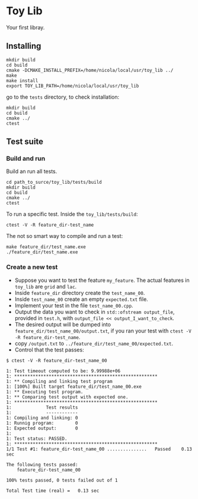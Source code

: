 # Toy Lib

Your first libray.

## Installing

```
mkdir build
cd build
cmake -DCMAKE_INSTALL_PREFIX=/home/nicola/local/usr/toy_lib ../
make
make install
export TOY_LIB_PATH=/home/nicola/local/usr/toy_lib
```
go to the `tests` directory, to check installation:
```
mkdir build
cd build
cmake ../
ctest
```

## Test suite

### Build and run

Build an run all tests.
```
cd path_to_surce/toy_lib/tests/build
mkdir build
cd build
cmake ../
ctest
```
To run a specific test. Inside the `toy_lib/tests/build`:
```
ctest -V -R feature_dir-test_name
```
The not so smart way to compile and run a test:
```
make feature_dir/test_name.exe
./feature_dir/test_name.exe
```

### Create a new test

- Suppose you want to test the feature `my_feature`. The actual features in `toy_lib` are `grid` and `lac`. 
- Inside `feature_dir` directory create the `test_name_00`. 
- Inside `test_name_00` create an empty `expected.txt` file. 
- Implement your test in the file `test_name_00.cpp`.
- Output the data you want to check in `std::ofstream output_file`, provided in `test.h`, with `output_file << output_I_want_to_check`.
- The desired output will be dumped into `feature_dir/test_name_00/output.txt`, if you ran your test with `ctest -V -R feature_dir-test_name`.
- copy `/output.txt` to `../feature_dir/test_name_00/expected.txt`.
- Control that the test passes:
```
$ ctest -V -R feature_dir-test_name_00

1: Test timeout computed to be: 9.99988e+06
1: ******************************************************
1: ** Compiling and linking test program
1: [100%] Built target feature_dir/test_name_00.exe
1: ** Executing test program.
1: ** Comparing test output with expected one.
1: ******************************************************
1:             Test results
1:             ------------
1: Compiling and linking: 0
1: Runnig program:        0
1: Expected output:       0
1: 
1: Test status: PASSED.
1: ******************************************************
1/1 Test #1: feature_dir-test_name_00 ...............   Passed    0.13 sec

The following tests passed:
	feature_dir-test_name_00

100% tests passed, 0 tests failed out of 1

Total Test time (real) =   0.13 sec
```
